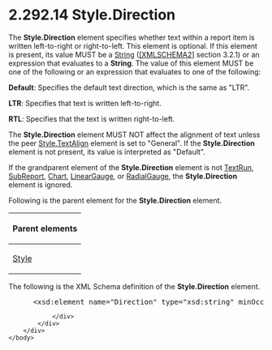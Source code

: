 <html dir="LTR" xmlns:mshelp="http://msdn.microsoft.com/mshelp" xmlns:ddue="http://ddue.schemas.microsoft.com/authoring/2003/5" xmlns:xlink="http://www.w3.org/1999/xlink" xmlns:tool="http://www.microsoft.com/tooltip">
    <head>
        <meta http-equiv="Content-Type" content="text/html; CHARSET=utf-8"></meta>
        <meta name="save" content="history"></meta>
        <title>2.292.14 Style.Direction</title>
        <xml>
            <mshelp:toctitle title="2.292.14 Style.Direction"></mshelp:toctitle>
            <mshelp:rltitle title="[MS-RDL]: Style.Direction"></mshelp:rltitle>
            <mshelp:keyword index="A" term="4c0efe27-0fb0-43ca-a3c1-d37cd7fb4c72"></mshelp:keyword>
            <mshelp:attr name="DCSext.ContentType" value="open specification"></mshelp:attr>
            <mshelp:attr name="AssetID" value="4c0efe27-0fb0-43ca-a3c1-d37cd7fb4c72"></mshelp:attr>
            <mshelp:attr name="TopicType" value="kbRef"></mshelp:attr>
            <mshelp:attr name="DCSext.Title" value="[MS-RDL]: Style.Direction" />
        </xml>
    </head>
    <body>
        <div id="header">
            <h1 class="heading">2.292.14 Style.Direction</h1>
        </div>
        <div id="mainSection">
            <div id="mainBody">
                <div id="allHistory" class="saveHistory"></div>
                <div id="sectionSection0" class="section" name="collapseableSection">
                    

<p>The <b>Style.Direction</b> element specifies whether text
within a report item is written left-to-right or right-to-left. This element is
optional. If this element is present, its value MUST be a <a href="1ed81ef3-a683-45e3-aaad-bd2bbe71bc3d.md">String</a> (<a href="https://go.microsoft.com/fwlink/?LinkId=90610">[XMLSCHEMA2]</a> section
3.2.1) or an expression that evaluates to a <b>String</b>. The value of this
element MUST be one of the following or an expression that evaluates to one of
the following:</p>

<p><b>Default</b>: Specifies the default text direction,
which is the same as &quot;LTR&quot;.</p>

<p><b>LTR</b>: Specifies that text is written
left-to-right.</p>

<p><b>RTL</b>: Specifies that the text is written
right-to-left.</p>

<p>The <b>Style.Direction</b> element MUST NOT affect the
alignment of text unless the peer <a href="fd918aa6-76fc-424c-ad9c-2689ea299dfe.md">Style.TextAlign</a> element is
set to &quot;General&quot;. If the <b>Style.Direction</b> element is not
present, its value is interpreted as &quot;Default&quot;.</p>

<p>If the grandparent element of the <b>Style.Direction</b>
element is not <a href="90623d67-443b-4480-9869-e03277a6223a.md">TextRun</a>,
<a href="04d4d6d6-e103-48fc-b4f7-bf5b4a7e56e5.md">SubReport</a>, <a href="b0ab5524-7eb2-47a7-a4d3-230f5c8c5526.md">Chart</a>, <a href="021b569b-07ae-462a-ac62-d3ab51f183f5.md">LinearGauge</a>, or <a href="2e113607-ee33-4abd-9ae3-6607c10d3c8a.md">RadialGauge</a>, the <b>Style.Direction</b>
element is ignored.</p>

<p>Following is the parent element for the <b>Style.Direction</b>
element.</p>

<table>
 <thead>
  <tr>
   <th>
   <p>Parent elements</p>
   </th>
  </tr>
 </thead>
 <tr>
  <td>
  <p><a href="ea446209-9c6a-46ce-b472-fae8b8350b37.md">Style</a></p>
  </td>
 </tr>
</table>

<p>The following is the XML Schema definition of the <b>Style.Direction</b>
element.</p>

<dl>
<dd>
<div><pre> &lt;xsd:element name=&quot;Direction&quot; type=&quot;xsd:string&quot; minOccurs=&quot;0&quot; /&gt;
</pre></div>
</dd></dl>


                </div>
            </div>
        </div>
    </body>
</html>